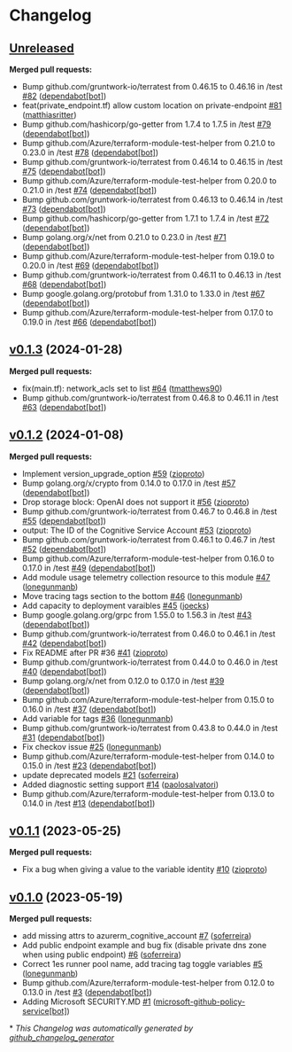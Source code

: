 # Changelog

## [Unreleased](https://github.com/Azure/terraform-azurerm-openai/tree/HEAD)

**Merged pull requests:**

- Bump github.com/gruntwork-io/terratest from 0.46.15 to 0.46.16 in /test [\#82](https://github.com/Azure/terraform-azurerm-openai/pull/82) ([dependabot[bot]](https://github.com/apps/dependabot))
- feat\(private\_endpoint.tf\) allow custom location on private-endpoint [\#81](https://github.com/Azure/terraform-azurerm-openai/pull/81) ([matthiasritter](https://github.com/matthiasritter))
- Bump github.com/hashicorp/go-getter from 1.7.4 to 1.7.5 in /test [\#79](https://github.com/Azure/terraform-azurerm-openai/pull/79) ([dependabot[bot]](https://github.com/apps/dependabot))
- Bump github.com/Azure/terraform-module-test-helper from 0.21.0 to 0.23.0 in /test [\#78](https://github.com/Azure/terraform-azurerm-openai/pull/78) ([dependabot[bot]](https://github.com/apps/dependabot))
- Bump github.com/gruntwork-io/terratest from 0.46.14 to 0.46.15 in /test [\#75](https://github.com/Azure/terraform-azurerm-openai/pull/75) ([dependabot[bot]](https://github.com/apps/dependabot))
- Bump github.com/Azure/terraform-module-test-helper from 0.20.0 to 0.21.0 in /test [\#74](https://github.com/Azure/terraform-azurerm-openai/pull/74) ([dependabot[bot]](https://github.com/apps/dependabot))
- Bump github.com/gruntwork-io/terratest from 0.46.13 to 0.46.14 in /test [\#73](https://github.com/Azure/terraform-azurerm-openai/pull/73) ([dependabot[bot]](https://github.com/apps/dependabot))
- Bump github.com/hashicorp/go-getter from 1.7.1 to 1.7.4 in /test [\#72](https://github.com/Azure/terraform-azurerm-openai/pull/72) ([dependabot[bot]](https://github.com/apps/dependabot))
- Bump golang.org/x/net from 0.21.0 to 0.23.0 in /test [\#71](https://github.com/Azure/terraform-azurerm-openai/pull/71) ([dependabot[bot]](https://github.com/apps/dependabot))
- Bump github.com/Azure/terraform-module-test-helper from 0.19.0 to 0.20.0 in /test [\#69](https://github.com/Azure/terraform-azurerm-openai/pull/69) ([dependabot[bot]](https://github.com/apps/dependabot))
- Bump github.com/gruntwork-io/terratest from 0.46.11 to 0.46.13 in /test [\#68](https://github.com/Azure/terraform-azurerm-openai/pull/68) ([dependabot[bot]](https://github.com/apps/dependabot))
- Bump google.golang.org/protobuf from 1.31.0 to 1.33.0 in /test [\#67](https://github.com/Azure/terraform-azurerm-openai/pull/67) ([dependabot[bot]](https://github.com/apps/dependabot))
- Bump github.com/Azure/terraform-module-test-helper from 0.17.0 to 0.19.0 in /test [\#66](https://github.com/Azure/terraform-azurerm-openai/pull/66) ([dependabot[bot]](https://github.com/apps/dependabot))

## [v0.1.3](https://github.com/Azure/terraform-azurerm-openai/tree/v0.1.3) (2024-01-28)

**Merged pull requests:**

- fix\(main.tf\): network\_acls set to list [\#64](https://github.com/Azure/terraform-azurerm-openai/pull/64) ([tmatthews90](https://github.com/tmatthews90))
- Bump github.com/gruntwork-io/terratest from 0.46.8 to 0.46.11 in /test [\#63](https://github.com/Azure/terraform-azurerm-openai/pull/63) ([dependabot[bot]](https://github.com/apps/dependabot))

## [v0.1.2](https://github.com/Azure/terraform-azurerm-openai/tree/v0.1.2) (2024-01-08)

**Merged pull requests:**

- Implement version\_upgrade\_option [\#59](https://github.com/Azure/terraform-azurerm-openai/pull/59) ([zioproto](https://github.com/zioproto))
- Bump golang.org/x/crypto from 0.14.0 to 0.17.0 in /test [\#57](https://github.com/Azure/terraform-azurerm-openai/pull/57) ([dependabot[bot]](https://github.com/apps/dependabot))
- Drop storage block: OpenAI does not support it [\#56](https://github.com/Azure/terraform-azurerm-openai/pull/56) ([zioproto](https://github.com/zioproto))
- Bump github.com/gruntwork-io/terratest from 0.46.7 to 0.46.8 in /test [\#55](https://github.com/Azure/terraform-azurerm-openai/pull/55) ([dependabot[bot]](https://github.com/apps/dependabot))
- output: The ID of the Cognitive Service Account [\#53](https://github.com/Azure/terraform-azurerm-openai/pull/53) ([zioproto](https://github.com/zioproto))
- Bump github.com/gruntwork-io/terratest from 0.46.1 to 0.46.7 in /test [\#52](https://github.com/Azure/terraform-azurerm-openai/pull/52) ([dependabot[bot]](https://github.com/apps/dependabot))
- Bump github.com/Azure/terraform-module-test-helper from 0.16.0 to 0.17.0 in /test [\#49](https://github.com/Azure/terraform-azurerm-openai/pull/49) ([dependabot[bot]](https://github.com/apps/dependabot))
- Add module usage telemetry collection resource to this module [\#47](https://github.com/Azure/terraform-azurerm-openai/pull/47) ([lonegunmanb](https://github.com/lonegunmanb))
- Move tracing tags section to the bottom [\#46](https://github.com/Azure/terraform-azurerm-openai/pull/46) ([lonegunmanb](https://github.com/lonegunmanb))
- Add capacity to deployment varaibles [\#45](https://github.com/Azure/terraform-azurerm-openai/pull/45) ([joecks](https://github.com/joecks))
- Bump google.golang.org/grpc from 1.55.0 to 1.56.3 in /test [\#43](https://github.com/Azure/terraform-azurerm-openai/pull/43) ([dependabot[bot]](https://github.com/apps/dependabot))
- Bump github.com/gruntwork-io/terratest from 0.46.0 to 0.46.1 in /test [\#42](https://github.com/Azure/terraform-azurerm-openai/pull/42) ([dependabot[bot]](https://github.com/apps/dependabot))
- Fix README after PR \#36 [\#41](https://github.com/Azure/terraform-azurerm-openai/pull/41) ([zioproto](https://github.com/zioproto))
- Bump github.com/gruntwork-io/terratest from 0.44.0 to 0.46.0 in /test [\#40](https://github.com/Azure/terraform-azurerm-openai/pull/40) ([dependabot[bot]](https://github.com/apps/dependabot))
- Bump golang.org/x/net from 0.12.0 to 0.17.0 in /test [\#39](https://github.com/Azure/terraform-azurerm-openai/pull/39) ([dependabot[bot]](https://github.com/apps/dependabot))
- Bump github.com/Azure/terraform-module-test-helper from 0.15.0 to 0.16.0 in /test [\#37](https://github.com/Azure/terraform-azurerm-openai/pull/37) ([dependabot[bot]](https://github.com/apps/dependabot))
- Add variable for tags [\#36](https://github.com/Azure/terraform-azurerm-openai/pull/36) ([lonegunmanb](https://github.com/lonegunmanb))
- Bump github.com/gruntwork-io/terratest from 0.43.8 to 0.44.0 in /test [\#31](https://github.com/Azure/terraform-azurerm-openai/pull/31) ([dependabot[bot]](https://github.com/apps/dependabot))
- Fix checkov issue [\#25](https://github.com/Azure/terraform-azurerm-openai/pull/25) ([lonegunmanb](https://github.com/lonegunmanb))
- Bump github.com/Azure/terraform-module-test-helper from 0.14.0 to 0.15.0 in /test [\#23](https://github.com/Azure/terraform-azurerm-openai/pull/23) ([dependabot[bot]](https://github.com/apps/dependabot))
- update deprecated models  [\#21](https://github.com/Azure/terraform-azurerm-openai/pull/21) ([soferreira](https://github.com/soferreira))
- Added diagnostic setting support [\#14](https://github.com/Azure/terraform-azurerm-openai/pull/14) ([paolosalvatori](https://github.com/paolosalvatori))
- Bump github.com/Azure/terraform-module-test-helper from 0.13.0 to 0.14.0 in /test [\#13](https://github.com/Azure/terraform-azurerm-openai/pull/13) ([dependabot[bot]](https://github.com/apps/dependabot))

## [v0.1.1](https://github.com/Azure/terraform-azurerm-openai/tree/v0.1.1) (2023-05-25)

**Merged pull requests:**

- Fix a bug when giving a value to the variable identity [\#10](https://github.com/Azure/terraform-azurerm-openai/pull/10) ([zioproto](https://github.com/zioproto))

## [v0.1.0](https://github.com/Azure/terraform-azurerm-openai/tree/v0.1.0) (2023-05-19)

**Merged pull requests:**

- add missing attrs to azurerm\_cognitive\_account [\#7](https://github.com/Azure/terraform-azurerm-openai/pull/7) ([soferreira](https://github.com/soferreira))
- Add public endpoint example and bug fix \(disable private dns zone when using public endpoint\) [\#6](https://github.com/Azure/terraform-azurerm-openai/pull/6) ([soferreira](https://github.com/soferreira))
- Correct 1es runner pool name, add tracing tag toggle variables [\#5](https://github.com/Azure/terraform-azurerm-openai/pull/5) ([lonegunmanb](https://github.com/lonegunmanb))
- Bump github.com/Azure/terraform-module-test-helper from 0.12.0 to 0.13.0 in /test [\#3](https://github.com/Azure/terraform-azurerm-openai/pull/3) ([dependabot[bot]](https://github.com/apps/dependabot))
- Adding Microsoft SECURITY.MD [\#1](https://github.com/Azure/terraform-azurerm-openai/pull/1) ([microsoft-github-policy-service[bot]](https://github.com/apps/microsoft-github-policy-service))



\* *This Changelog was automatically generated by [github_changelog_generator](https://github.com/github-changelog-generator/github-changelog-generator)*
